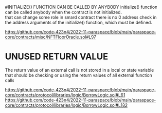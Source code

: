 #INITIALIZE() FUNCTION CAN BE CALLED BY ANYBODY 
initialize() function can be called anybody when the contract is not initialized.  
that can change some role in smard contract 
there is no 0 address check in the address arguments of the initialize() function, which must be defined.

https://github.com/code-423n4/2022-11-paraspace/blob/main/paraspace-core/contracts/misc/NFTFloorOracle.sol#L97 
# UNUSED RETURN VALUE 
The return value of an external call is not stored in a local or state variable that should be checking or using the return values of all external function calls

https://github.com/code-423n4/2022-11-paraspace/blob/main/paraspace-core/contracts/protocol/libraries/logic/BorrowLogic.sol#L91
https://github.com/code-423n4/2022-11-paraspace/blob/main/paraspace-core/contracts/protocol/libraries/logic/BorrowLogic.sol#L182